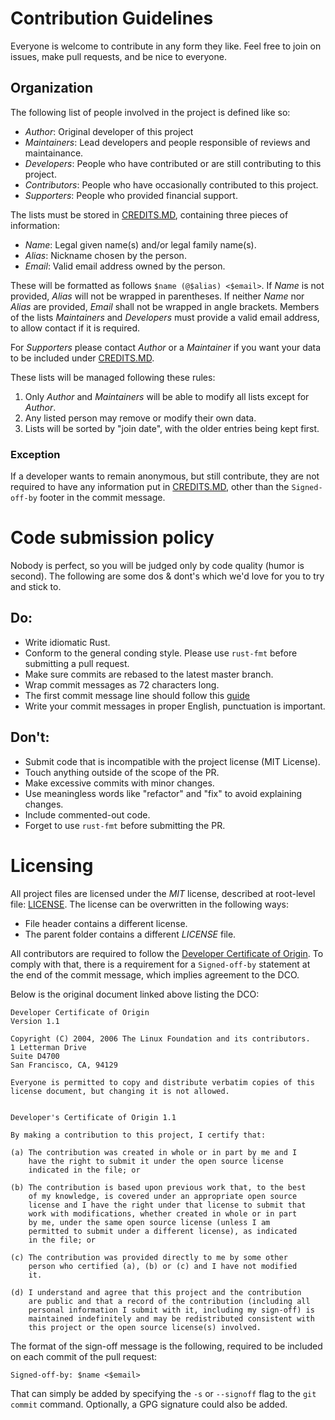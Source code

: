 # Contribution Guidelines

Everyone is welcome to contribute in any form they like. Feel free to join on issues, make pull requests, and be nice to everyone.

## Organization

The following list of people involved in the project is defined like so:

* _Author_: Original developer of this project
* _Maintainers_: Lead developers and people responsible of reviews and maintainance.
* _Developers_: People who have contributed or are still contributing to this project.
* _Contributors_: People who have occasionally contributed to this project.
* _Supporters_: People who provided financial support.

The lists must be stored in [CREDITS.MD](CREDITS.md), containing three pieces of information:
- _Name_: Legal given name(s) and/or legal family name(s).
- _Alias_: Nickname chosen by the person.
- _Email_: Valid email address owned by the person.

These will be formatted as follows `$name (@$alias) <$email>`. If *Name* is not provided, *Alias* will not be wrapped in parentheses. If neither *Name* nor *Alias* are provided, *Email* shall not be wrapped in angle brackets. Members of the lists *Maintainers* and *Developers* must provide a valid email address, to allow contact if it is required.

For *Supporters* please contact *Author* or a *Maintainer* if you want your data to be included under [CREDITS.MD](CREDITS.md).

These lists will be managed following these rules:
1. Only *Author* and *Maintainers* will be able to modify all lists except for *Author*.
2. Any listed person may remove or modify their own data.
3. Lists will be sorted by "join date", with the older entries being kept first.

### Exception
If a developer wants to remain anonymous, but still contribute, they are not required to have any information put in [CREDITS.MD](CREDITS.md), other than the `Signed-off-by` footer in the commit message.

# Code submission policy

Nobody is perfect, so you will be judged only by code quality (humor is second). The following are some dos & dont's which we'd love for you to try and stick to.

## Do:
* Write idiomatic Rust.
* Conform to the general conding style. Please use `rust-fmt` before submitting a pull request.
* Make sure commits are rebased to the latest master branch.
* Wrap commit messages as 72 characters long.
* The first commit message line should follow this [guide](https://chris.beams.io/posts/git-commit/)
* Write your commit messages in proper English, punctuation is important.

## Don't:
* Submit code that is incompatible with the project license (MIT License).
* Touch anything outside of the scope of the PR.
* Make excessive commits with minor changes.
* Use meaningless words like "refactor" and "fix" to avoid explaining changes.
* Include commented-out code.
* Forget to use `rust-fmt` before submitting the PR.

# Licensing

All project files are licensed under the _MIT_ license, described at root-level file: [LICENSE](LICENSE). The license can be overwritten in the following ways:
- File header contains a different license.
- The parent folder contains a different *LICENSE* file.

All contributors are required to follow the [Developer Certificate of Origin](https://developercertificate.org/). To comply with that, there is a requirement for a `Signed-off-by` statement at the end of the commit message, which implies agreement to the DCO.

Below is the original document linked above listing the DCO:
```
Developer Certificate of Origin
Version 1.1

Copyright (C) 2004, 2006 The Linux Foundation and its contributors.
1 Letterman Drive
Suite D4700
San Francisco, CA, 94129

Everyone is permitted to copy and distribute verbatim copies of this
license document, but changing it is not allowed.


Developer's Certificate of Origin 1.1

By making a contribution to this project, I certify that:

(a) The contribution was created in whole or in part by me and I
    have the right to submit it under the open source license
    indicated in the file; or

(b) The contribution is based upon previous work that, to the best
    of my knowledge, is covered under an appropriate open source
    license and I have the right under that license to submit that
    work with modifications, whether created in whole or in part
    by me, under the same open source license (unless I am
    permitted to submit under a different license), as indicated
    in the file; or

(c) The contribution was provided directly to me by some other
    person who certified (a), (b) or (c) and I have not modified
    it.

(d) I understand and agree that this project and the contribution
    are public and that a record of the contribution (including all
    personal information I submit with it, including my sign-off) is
    maintained indefinitely and may be redistributed consistent with
    this project or the open source license(s) involved.
```

The format of the sign-off message is the following, required to be included on each commit of the pull request:
```
Signed-off-by: $name <$email>
```

That can simply be added by specifying the `-s` or `--signoff` flag to the `git commit` command. Optionally, a GPG signature could also be added.
